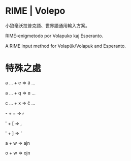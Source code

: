 # RIME | Volepo

小狼毫沃拉普克語、世界語通用輸入方案。

RIME-enigmetodo por Volapuko kaj Esperanto.

A RIME input method for Volapük/Volapꞟk and Esperanto.

# 特殊之處

a ...  +  e  =>  ä ...

a ...  +  q  =>  ꞛ ...

c ...  +  x  =>  ĉ ...

\-  +  =  =>  ⸗

'  +  [  =>  ‚

'  +  ]  =>  ‘

a  +  w  =>  ajn

o  +  w  =>  ojn
